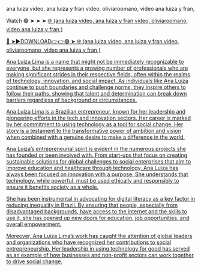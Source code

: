 ana luiza video, ana luiza y fran video, oliviaroomano, video ana luiza y fran,

Watch 🟢 ➤ ➤ ➤ <a href="https://voxler.cfd/ana-luiza-video-ana-luiza-y-fran-video-oliviaroomano-video-ana-luiza-y-fran"> 🌐  (ana luiza video, ana luiza y fran video, oliviaroomano, video ana luiza y fran,)

🔴 ➤►DOWNLOAD👉👉🟢 ➤<a href="https://voxler.cfd/ana-luiza-video-ana-luiza-y-fran-video-oliviaroomano-video-ana-luiza-y-fran"> 🌐  (ana luiza video, ana luiza y fran video, oliviaroomano, video ana luiza y fran,)

Ana Luiza Lima is a name that might not be immediately recognizable to everyone, but she represents a growing number of professionals who are making significant strides in their respective fields, often within the realms of technology, innovation, and social impact. As individuals like Ana Luiza continue to push boundaries and challenge norms, they inspire others to follow their paths, showing that talent and determination can break down barriers regardless of background or circumstances.

Ana Luiza Lima is a Brazilian entrepreneur, known for her leadership and pioneering efforts in the tech and innovation sectors. Her career is marked by her commitment to using technology as a tool for social change. Her story is a testament to the transformative power of ambition and vision when combined with a genuine desire to make a difference in the world.

Ana Luiza’s entrepreneurial spirit is evident in the numerous projects she has founded or been involved with. From start-ups that focus on creating sustainable solutions for global challenges to social enterprises that aim to improve education and healthcare through technology, Ana Luiza has always been focused on innovation with a purpose. She understands that technology, while powerful, must be used ethically and responsibly to ensure it benefits society as a whole.

She has been instrumental in advocating for digital literacy as a key factor in reducing inequality in Brazil. By ensuring that people, especially from disadvantaged backgrounds, have access to the internet and the skills to use it, she has opened up new doors for education, job opportunities, and overall empowerment.

Moreover, Ana Luiza Lima’s work has caught the attention of global leaders and organizations who have recognized her contributions to social entrepreneurship. Her leadership in using technology for good has served as an example of how businesses and non-profit sectors can work together to drive social change.
